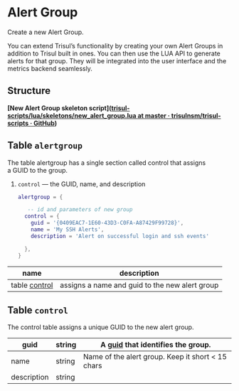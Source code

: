 # Alert Group

Create a new Alert Group.

You can extend Trisul’s functionality by creating your own Alert Groups in addition to Trisul built in ones. You can then use the LUA API to generate alerts for that group. They will be integrated into the user interface and the metrics backend seamlessly.

## Structure

**[New Alert Group skeleton script]([trisul-scripts/lua/skeletons/new_alert_group.lua at master · trisulnsm/trisul-scripts · GitHub](https://github.com/trisulnsm/trisul-scripts/blob/master/lua/skeletons/new_alert_group.lua))**

## Table `alertgroup`

The table alertgroup has a single section called control that assigns a GUID to the group.

1. `control` — the GUID, name, and description
   
   ```lua
   alertgroup = {
   
      -- id and parameters of new group
     control = {
       guid = '{0409EAC7-1E60-43D3-C0FA-A87429F99728}',
       name = 'My SSH Alerts',
       description = 'Alert on successful login and ssh events'
   
     },
   }
   ```

| name                                                                    | description                                    |
| ----------------------------------------------------------------------- | ---------------------------------------------- |
| table [control](/docs/lua/alert_group#table_control ) | assigns a name and guid to the new alert group |

## Table `control`

The control table assigns a unique GUID to the new alert group.

| guid        | string | A [guid](/docs/ref/guid) that identifies the group. |
| ----------- | ------ | --------------------------------------------------- |
| name        | string | Name of the alert group. Keep it short < 15 chars   |
| description | string |                                                     |
